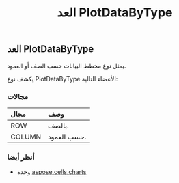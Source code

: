 ﻿---
title: العد PlotDataByType
second_title: Aspose.Cells for Python via .NET API المراجع
description:
type: docs
weight: 580
url: /ar/python-net/aspose.cells.charts/plotdatabytype/
is_root: false
---
##  العد PlotDataByType
يمثل نوع مخطط البيانات حسب الصف أو العمود.



يكشف نوع PlotDataByType الأعضاء التالية:

###  مجالات
| مجال| وصف|
| :- | :- |
| ROW | بالصف.|
| COLUMN | حسب العمود.|



###  أنظر أيضا
* وحدة [aspose.cells.charts](..)

